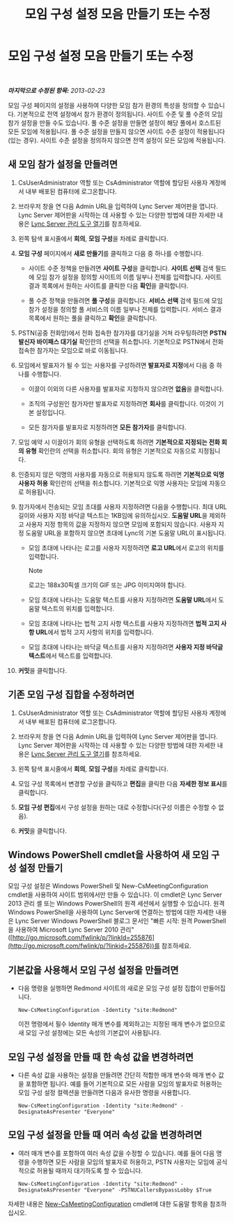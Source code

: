 ﻿---
title: 모임 구성 설정 모음 만들기 또는 수정
TOCTitle: 모임 구성 설정 모음 만들기 또는 수정
ms:assetid: ce6773c1-a0d5-4405-8e32-33a6f3a46a1a
ms:mtpsurl: https://technet.microsoft.com/ko-kr/library/JJ721889(v=OCS.15)
ms:contentKeyID: 49885988
ms.date: 08/24/2015
mtps_version: v=OCS.15
ms.translationtype: HT
---

# 모임 구성 설정 모음 만들기 또는 수정

 

_**마지막으로 수정된 항목:** 2013-02-23_

모임 구성 페이지의 설정을 사용하여 다양한 모임 참가 환경의 특성을 정의할 수 있습니다. 기본적으로 전역 설정에서 참가 환경이 정의됩니다. 사이트 수준 및 풀 수준의 모임 참가 설정을 만들 수도 있습니다. 풀 수준 설정을 만들면 설정이 해당 풀에서 호스트된 모든 모임에 적용됩니다. 풀 수준 설정을 만들지 않으면 사이트 수준 설정이 적용됩니다(있는 경우). 사이트 수준 설정을 정의하지 않으면 전역 설정이 모든 모임에 적용됩니다.

## 새 모임 참가 설정을 만들려면

1.  CsUserAdministrator 역할 또는 CsAdministrator 역할에 할당된 사용자 계정에서 내부 배포된 컴퓨터에 로그온합니다.

2.  브라우저 창을 연 다음 Admin URL을 입력하여 Lync Server 제어판을 엽니다. Lync Server 제어판을 시작하는 데 사용할 수 있는 다양한 방법에 대한 자세한 내용은 [Lync Server 관리 도구 열기](lync-server-2013-open-lync-server-administrative-tools.md)를 참조하세요.

3.  왼쪽 탐색 표시줄에서 **회의**, **모임 구성**을 차례로 클릭합니다.

4.  **모임 구성** 페이지에서 **새로 만들기**를 클릭하고 다음 중 하나를 수행합니다.
    
      - 사이트 수준 정책을 만들려면 **사이트 구성**을 클릭합니다. **사이트 선택** 검색 필드에 모임 참가 설정을 정의할 사이트의 이름 일부나 전체를 입력합니다. 사이트 결과 목록에서 원하는 사이트를 클릭한 다음 **확인**을 클릭합니다.
    
      - 풀 수준 정책을 만들려면 **풀 구성**을 클릭합니다. **서비스 선택** 검색 필드에 모임 참가 설정을 정의할 풀 서비스의 이름 일부나 전체를 입력합니다. 서비스 결과 목록에서 원하는 풀을 클릭하고 **확인**을 클릭합니다.

5.  PSTN(공중 전화망)에서 전화 접속한 참가자를 대기실을 거쳐 라우팅하려면 **PSTN 발신자 바이패스 대기실** 확인란의 선택을 취소합니다. 기본적으로 PSTN에서 전화 접속한 참가자는 모임으로 바로 이동됩니다.

6.  모임에서 발표자가 될 수 있는 사용자를 구성하려면 **발표자로 지정**에서 다음 중 하나를 수행합니다.
    
      - 이끌이 이외의 다른 사용자를 발표자로 지정하지 않으려면 **없음**을 클릭합니다.
    
      - 조직의 구성원인 참가자만 발표자로 지정하려면 **회사**를 클릭합니다. 이것이 기본 설정입니다.
    
      - 모든 참가자를 발표자로 지정하려면 **모든 참가자**를 클릭합니다.

7.  모임 예약 시 이끌이가 회의 유형을 선택하도록 하려면 **기본적으로 지정되는 전화 회의 유형** 확인란의 선택을 취소합니다. 회의 유형은 기본적으로 자동으로 지정됩니다.

8.  인증되지 않은 익명의 사용자를 자동으로 허용되지 않도록 하려면 **기본적으로 익명 사용자 허용** 확인란의 선택을 취소합니다. 기본적으로 익명 사용자는 모임에 자동으로 허용됩니다.

9.  참가자에서 전송되는 모임 초대를 사용자 지정하려면 다음을 수행합니다. 최대 URL 길이와 사용자 지정 바닥글 텍스트는 1KB임에 유의하십시오. **도움말 URL**을 제외하고 사용자 지정 항목의 값을 지정하지 않으면 모임에 포함되지 않습니다. 사용자 지정 도움말 URL을 포함하지 않으면 초대에 Lync의 기본 도움말 URL이 표시됩니다.
    
      - 모임 초대에 나타나는 로고를 사용자 지정하려면 **로고 URL**에서 로고의 위치를 입력합니다.
        

        > [!NOTE]
        > 로고는 188x30픽셀 크기의 GIF 또는 JPG 이미지여야 합니다.

    
      - 모임 초대에 나타나는 도움말 텍스트를 사용자 지정하려면 **도움말 URL**에서 도움말 텍스트의 위치를 입력합니다.
    
      - 모임 초대에 나타나는 법적 고지 사항 텍스트를 사용자 지정하려면 **법적 고지 사항 URL**에서 법적 고지 사항의 위치를 입력합니다.
    
      - 모임 초대에 나타나는 바닥글 텍스트를 사용자 지정하려면 **사용자 지정 바닥글 텍스트**에서 텍스트를 입력합니다.

10. **커밋**을 클릭합니다.

## 기존 모임 구성 집합을 수정하려면

1.  CsUserAdministrator 역할 또는 CsAdministrator 역할에 할당된 사용자 계정에서 내부 배포된 컴퓨터에 로그온합니다.

2.  브라우저 창을 연 다음 Admin URL을 입력하여 Lync Server 제어판을 엽니다. Lync Server 제어판을 시작하는 데 사용할 수 있는 다양한 방법에 대한 자세한 내용은 [Lync Server 관리 도구 열기](lync-server-2013-open-lync-server-administrative-tools.md)를 참조하세요.

3.  왼쪽 탐색 표시줄에서 **회의**, **모임 구성**을 차례로 클릭합니다.

4.  모임 구성 목록에서 변경할 구성을 클릭하고 **편집**을 클릭한 다음 **자세한 정보 표시**를 클릭합니다.

5.  **모임 구성 편집**에서 구성 설정을 원하는 대로 수정합니다(구성 이름은 수정할 수 없음).

6.  **커밋**을 클릭합니다.

## Windows PowerShell cmdlet을 사용하여 새 모임 구성 설정 만들기

모임 구성 설정은 Windows PowerShell 및 New-CsMeetingConfiguration cmdlet을 사용하여 사이트 범위에서만 만들 수 있습니다. 이 cmdlet은 Lync Server 2013 관리 셸 또는 Windows PowerShell의 원격 세션에서 실행할 수 있습니다. 원격 Windows PowerShell을 사용하여 Lync Server에 연결하는 방법에 대한 자세한 내용은 Lync Server Windows PowerShell 블로그 문서인 "빠른 시작: 원격 PowerShell을 사용하여 Microsoft Lync Server 2010 관리"([http://go.microsoft.com/fwlink/p/?linkId=255876](http://go.microsoft.com/fwlink/p/?linkid=255876))를 참조하세요.

## 기본값을 사용해서 모임 구성 설정을 만들려면

  - 다음 명령을 실행하면 Redmond 사이트의 새로운 모임 구성 설정 집합이 만들어집니다.
    
        New-CsMeetingConfiguration -Identity "site:Redmond"
    
    이전 명령에서 필수 Identity 매개 변수를 제외하고는 지정된 매개 변수가 없으므로 새 모임 구성 설정에는 모든 속성의 기본값이 사용됩니다.

## 모임 구성 설정을 만들 때 한 속성 값을 변경하려면

  - 다른 속성 값을 사용하는 설정을 만들려면 간단히 적합한 매개 변수와 매개 변수 값을 포함하면 됩니다. 예를 들어 기본적으로 모든 사람을 모임의 발표자로 허용하는 모임 구성 설정 컬렉션을 만들려면 다음과 유사한 명령을 사용합니다.
    
        New-CsMeetingConfiguration -Identity "site:Redmond" -DesignateAsPresenter "Everyone"

## 모임 구성 설정을 만들 때 여러 속성 값을 변경하려면

  - 여러 매개 변수를 포함하여 여러 속성 값을 수정할 수 있습니다. 예를 들어 다음 명령을 수행하면 모든 사람을 모임의 발표자로 허용하고, PSTN 사용자는 모임에 공식적으로 허용될 때까지 대기하도록 할 수 있습니다.
    
        New-CsMeetingConfiguration -Identity "site:Redmond" -DesignateAsPresenter "Everyone" -PSTNUCallersBypassLobby $True

자세한 내용은 [New-CsMeetingConfiguration](https://docs.microsoft.com/en-us/powershell/module/skype/New-CsMeetingConfiguration) cmdlet에 대한 도움말 항목을 참조하십시오.

